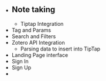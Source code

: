 - Note taking
	- 
	- Tiptap Integration
- Tag and Params
- Search and Filters
- Zotero API Integration
	- Parsing data to insert into TipTap
- Landing Page interface
- Sign In
- Sign Up
- 